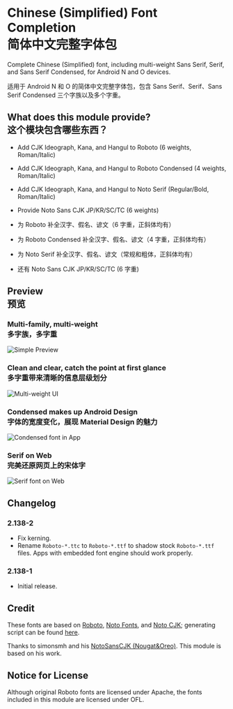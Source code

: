 # Chinese (Simplified) Font Completion<br>简体中文完整字体包

Complete Chinese (Simplified) font, including multi-weight Sans Serif, Serif, and Sans Serif Condensed, for Android N and O devices.

适用于 Android N 和 O 的简体中文完整字体包，包含 Sans Serif、Serif、Sans Serif Condensed 三个字族以及多个字重。

## What does this module provide?<br>这个模块包含哪些东西？

+ Add CJK Ideograph, Kana, and Hangul to Roboto (6 weights, Roman/Italic)
+ Add CJK Ideograph, Kana, and Hangul to Roboto Condensed (4 weights, Roman/Italic)
+ Add CJK Ideograph, Kana, and Hangul to Noto Serif (Regular/Bold, Roman/Italic)
+ Provide Noto Sans CJK JP/KR/SC/TC (6 weights)

+ 为 Roboto 补全汉字、假名、谚文（6 字重，正斜体均有）
+ 为 Roboto Condensed 补全汉字、假名、谚文（4 字重，正斜体均有）
+ 为 Noto Serif 补全汉字、假名、谚文（常规和粗体，正斜体均有）
+ 还有 Noto Sans CJK JP/KR/SC/TC (6 字重)

## Preview<br>预览

### Multi-family, multi-weight<br>多字族，多字重
![Simple Preview](preview/multiweight.png)

### Clean and clear, catch the point at first glance<br>多字重带来清晰的信息层级划分
![Multi-weight UI](preview/play.png)

### Condensed makes up Android Design<br>字体的宽度变化，展现 Material Design 的魅力
![Condensed font in App](preview/app.png)

### Serif on Web<br>完美还原网页上的宋体字
![Serif font on Web](preview/web.png)

## Changelog

### 2.138-2

+ Fix kerning.
+ Rename `Roboto-*.ttc` to `Roboto-*.ttf` to shadow stock `Roboto-*.ttf` files. Apps with embedded font engine should work properly.

### 2.138-1

+ Initial release.

## Credit

These fonts are based on [Roboto](https://github.com/google/roboto), [Noto Fonts](https://github.com/googlei18n/noto-fonts), and [Noto CJK](https://github.com/googlei18n/noto-cjk); generating script can be found [here](https://github.com/CyanoHao/android-chinesesimplified-font-completion-generator).

Thanks to simonsmh and his [NotoSansCJK (Nougat&Oreo)](https://github.com/Magisk-Modules-Repo/magisk-notosanscjk-nougat). This module is based on his work.

## Notice for License

Although original Roboto fonts are licensed under Apache, the fonts included in this module are licensed under OFL.
